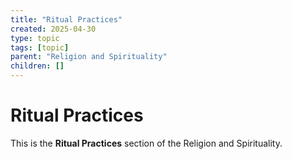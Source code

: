 ```yaml
---
title: "Ritual Practices"
created: 2025-04-30
type: topic
tags: [topic]
parent: "Religion and Spirituality"
children: []
---
```


# Ritual Practices

This is the **Ritual Practices** section of the Religion and Spirituality.

